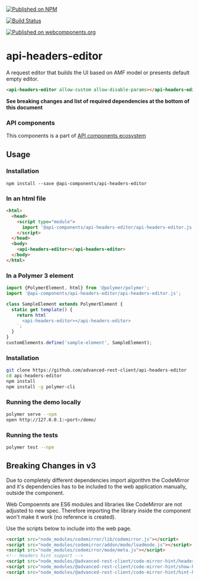 [![Published on NPM](https://img.shields.io/npm/v/@advanced-rest-client/code-mirror.svg)](https://www.npmjs.com/package/@api-components/api-headers-editor)

[![Build Status](https://travis-ci.org/advanced-rest-client/api-url-data-model.svg?branch=stage)](https://travis-ci.org/advanced-rest-client/api-headers-editor)

[![Published on webcomponents.org](https://img.shields.io/badge/webcomponents.org-published-blue.svg)](https://www.webcomponents.org/element/advanced-rest-client/api-headers-editor)

# api-headers-editor

A request editor that builds the UI based on AMF model or presents default empty editor.

```html
<api-headers-editor allow-custom allow-disable-params></api-headers-editor>
```

**See breaking changes and list of required dependencies at the bottom of this document**

### API components

This components is a part of [API components ecosystem](https://elements.advancedrestclient.com/)

## Usage

### Installation
```
npm install --save @api-components/api-headers-editor
```

### In an html file

```html
<html>
  <head>
    <script type="module">
      import '@api-components/api-headers-editor/api-headers-editor.js';
    </script>
  </head>
  <body>
    <api-headers-editor></api-headers-editor>
  </body>
</html>
```

### In a Polymer 3 element

```js
import {PolymerElement, html} from '@polymer/polymer';
import '@api-components/api-headers-editor/api-headers-editor.js';

class SampleElement extends PolymerElement {
  static get template() {
    return html`
      <api-headers-editor></api-headers-editor>
    `;
  }
}
customElements.define('sample-element', SampleElement);
```

### Installation

```sh
git clone https://github.com/advanced-rest-client/api-headers-editor
cd api-headers-editor
npm install
npm install -g polymer-cli
```

### Running the demo locally

```sh
polymer serve --npm
open http://127.0.0.1:<port>/demo/
```

### Running the tests
```sh
polymer test --npm
```

## Breaking Changes in v3

Due to completely different dependencies import algorithm the CodeMirror and it's dependencies has to
be included to the web application manually, outside the component.

Web Compoennts are ES6 modules and libraries like CodeMirror are not adjusted to
new spec. Therefore importing the library inside the component won't make it work
(no reference is created).

Use the scripts below to include into the web page.

```html
<script src="node_modules/codemirror/lib/codemirror.js"></script>
<script src="node_modules/codemirror/addon/mode/loadmode.js"></script>
<script src="node_modules/codemirror/mode/meta.js"></script>
<!-- Headers hint support -->
<script src="node_modules/@advanced-rest-client/code-mirror-hint/headers-addon.js"></script>
<script src="node_modules/@advanced-rest-client/code-mirror-hint/show-hint.js"></script>
<script src="node_modules/@advanced-rest-client/code-mirror-hint/hint-http-headers.js"></script>
```
